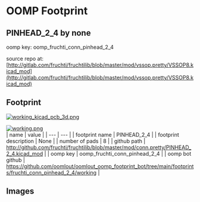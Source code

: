 # OOMP Footprint  
## PINHEAD_2_4  by none  
  
oomp key: oomp_fruchti_conn_pinhead_2_4  
  
source repo at: [http://gitlab.com/fruchti/fruchtilib/blob/master/mod/vssop.pretty/VSSOP8.kicad_mod](http://gitlab.com/fruchti/fruchtilib/blob/master/mod/vssop.pretty/VSSOP8.kicad_mod)  
## Footprint  
  
[![working_kicad_pcb_3d.png](working_kicad_pcb_3d_600.png)](working_kicad_pcb_3d.png)  
  
[![working.png](working_600.png)](working.png)  
| name | value | 
| --- | --- | 
| footprint name | PINHEAD_2_4 | 
| footprint description | None | 
| number of pads | 8 | 
| github path | http://github.com/fruchti/fruchtilib/blob/master/mod/conn.pretty/PINHEAD_2_4.kicad_mod | 
| oomp key | oomp_fruchti_conn_pinhead_2_4 | 
| oomp bot github | https://github.com/oomlout/oomlout_oomp_footprint_bot/tree/main/footprints/fruchti_conn_pinhead_2_4/working | 
## Images  
